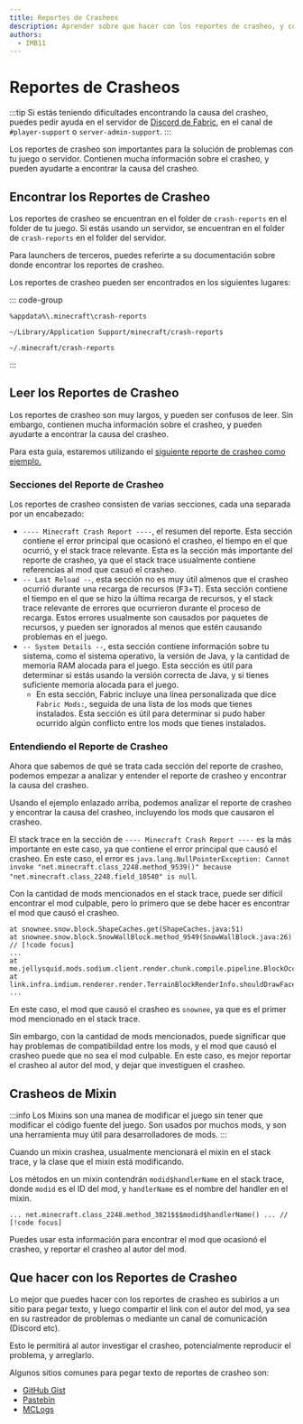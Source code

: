 ```yaml
---
title: Reportes de Crasheos
description: Aprender sobre que hacer con los reportes de crasheo, y como leerlos.
authors:
  - IMB11
---
```


# Reportes de Crasheos

:::tip
Si estás teniendo dificultades encontrando la causa del crasheo, puedes pedir ayuda en el servidor de [Discord de Fabric](https://discord.gg/v6v4pMv), en el canal de `#player-support` o `server-admin-support`.
:::

Los reportes de crasheo son importantes para la solución de problemas con tu juego o servidor. Contienen mucha información sobre el crasheo, y pueden ayudarte a encontrar la causa del crasheo.

## Encontrar los Reportes de Crasheo

Los reportes de crasheo se encuentran en el folder de `crash-reports` en el folder de tu juego. Si estás usando un servidor, se encuentran en el folder de `crash-reports` en el folder del servidor.

Para launchers de terceros, puedes referirte a su documentación sobre donde encontrar los reportes de crasheo.

Los reportes de crasheo pueden ser encontrados en los siguientes lugares:

::: code-group

```:no-line-numbers [Windows]
%appdata%\.minecraft\crash-reports
```

```:no-line-numbers [macOS]
~/Library/Application Support/minecraft/crash-reports
```

```:no-line-numbers [Linux]
~/.minecraft/crash-reports
```

:::

## Leer los Reportes de Crasheo

Los reportes de crasheo son muy largos, y pueden ser confusos de leer. Sin embargo, contienen mucha información sobre el crasheo, y pueden ayudarte a encontrar la causa del crasheo.

Para esta guía, estaremos utilizando el [siguiente reporte de crasheo como ejemplo.](https://github.com/FabricMC/fabric-docs/blob/main/public/assets/players/crash-report-example.txt)

### Secciones del Reporte de Crasheo

Los reportes de crasheo consisten de varias secciones, cada una separada por un encabezado:

- `---- Minecraft Crash Report ----`, el resumen del reporte. Esta sección contiene el error principal que ocasionó el crasheo, el tiempo en el que ocurrió, y el stack trace relevante. Esta es la sección más importante del reporte de crasheo, ya que el stack trace usualmente contiene referencias al mod que casuó el crasheo.
- `-- Last Reload --`, esta sección no es muy útil almenos que el crasheo ocurrió durante una recarga de recursos (<kbd>F3</kbd>+<kbd>T</kbd>). Esta sección contiene el tiempo en el que se hizo la última recarga de recursos, y el stack trace relevante de errores que ocurrieron durante el proceso de recarga. Estos errores usualmente son causados por paquetes de recursos, y pueden ser ignorados al menos que estén causando problemas en el juego.
- `-- System Details --`, esta sección contiene información sobre tu sistema, como el sistema operativo, la versión de Java, y la cantidad de memoria RAM alocada para el juego. Esta sección es útil para determinar si estás usando la versión correcta de Java, y si tienes suficiente memoria alocada para el juego.
  - En esta sección, Fabric incluye una línea personalizada que dice `Fabric Mods:`, seguida de una lista de los mods que tienes instalados. Esta sección es útil para determinar si pudo haber ocurrido algún conflicto entre los mods que tienes instalados.

### Entendiendo el Reporte de Crasheo

Ahora que sabemos de qué se trata cada sección del reporte de crasheo, podemos empezar a analizar y entender el reporte de crasheo y encontrar la causa del crasheo.

Usando el ejemplo enlazado arriba, podemos analizar el reporte de crasheo y encontrar la causa del crasheo, incluyendo los mods que causaron el crasheo.

El stack trace en la sección de `---- Minecraft Crash Report ----` es la más importante en este caso, ya que contiene el error principal que causó el crasheo. En este caso, el error es `java.lang.NullPointerException: Cannot invoke "net.minecraft.class_2248.method_9539()" because "net.minecraft.class_2248.field_10540" is null`.

Con la cantidad de mods mencionados en el stack trace, puede ser difícil encontrar el mod culpable, pero lo primero que se debe hacer es encontrar el mod que causó el crasheo.

```:no-line-numbers
at snownee.snow.block.ShapeCaches.get(ShapeCaches.java:51) 
at snownee.snow.block.SnowWallBlock.method_9549(SnowWallBlock.java:26) // [!code focus]
...
at me.jellysquid.mods.sodium.client.render.chunk.compile.pipeline.BlockOcclusionCache.shouldDrawSide(BlockOcclusionCache.java:52)
at link.infra.indium.renderer.render.TerrainBlockRenderInfo.shouldDrawFaceInner(TerrainBlockRenderInfo.java:31)
...
```

En este caso, el mod que causó el crasheo es `snownee`, ya que es el primer mod mencionado en el stack trace.

Sin embargo, con la cantidad de mods mencionados, puede significar que hay problemas de compatibiildad entre los mods, y el mod que causó el crasheo puede que no sea el mod culpable. En este caso, es mejor reportar el crasheo al autor del mod, y dejar que investiguen el crasheo.

## Crasheos de Mixin

:::info
Los Mixins son una manea de modificar el juego sin tener que modificar el código fuente del juego. Son usados por muchos mods, y son una herramienta muy útil para desarrolladores de mods.
:::

Cuando un mixin crashea, usualmente mencionará el mixin en el stack trace, y la clase que el mixin está modificando.

Los métodos en un mixin contendrán `modid$handlerName` en el stack trace, donde `modid` es el ID del mod, y `handlerName` es el nombre del handler en el mixin.

```:no-line-numbers
... net.minecraft.class_2248.method_3821$$$modid$handlerName() ... // [!code focus]
```

Puedes usar esta información para encontrar el mod que ocasionó el crasheo, y reportar el crasheo al autor del mod.

## Que hacer con los Reportes de Crasheo

Lo mejor que puedes hacer con los reportes de crasheo es subirlos a un sitio para pegar texto, y luego compartir el link con el autor del mod, ya sea en su rastreador de problemas o mediante un canal de comunicación (Discord etc).

Esto le permitirá al autor investigar el crasheo, potencialmente reproducir el problema, y arreglarlo.

Algunos sitios comunes para pegar texto de reportes de crasheo son:

- [GitHub Gist](https://gist.github.com/)
- [Pastebin](https://pastebin.com/)
- [MCLogs](https://mclo.gs/)
